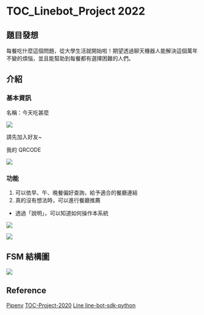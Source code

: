 # TOC_Linebot_Project 2022

## 題目發想
每餐吃什麼這個問題，從大學生活就開始啦！期望透過聊天機器人能解決這個萬年不變的煩惱，並且能幫助到每餐都有選擇困難的人們。

## 介紹
### 基本資訊
名稱：今天吃甚麼

![](https://i.imgur.com/23yR1bW.png)


請先加入好友~  

我的 QRCODE

![](https://i.imgur.com/Bu0MOkP.png)


### 功能
1. 可以依早、午、晚餐偏好查詢，給予適合的餐廳連結
2. 真的沒有想法時，可以進行餐廳推薦


- 透過「說明」，可以知道如何操作本系統

![](https://i.imgur.com/fRZ80ec.jpg)

![](https://i.imgur.com/IPVI96X.jpg)


## FSM 結構圖
![](https://i.imgur.com/22zqkjP.png)

## Reference
[Pipenv](https://medium.com/@chihsuan/pipenv-更簡單-更快速的-python-套件管理工具-135a47e504f4)
[TOC-Project-2020](https://github.com/NCKU-CCS/TOC-Project-2020)
[Line line-bot-sdk-python](https://github.com/line/line-bot-sdk-python/tree/master/examples/flask-echo)
